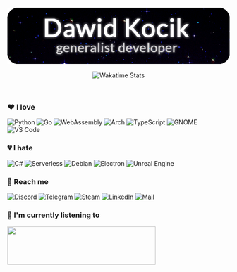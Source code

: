 <!-- intro image - dm me on discord if you want an image like this -->
<p align="center"><img src="./dawkocik.gif" alt="Dawid Kocik - generalist developer & GNOME lover"/></p>

<!-- wakatime stats -->
<p align="center"><img src="https://github-readme-stats.vercel.app/api/wakatime?username=dawkocik&theme=dark&layout=compact&hide_border=true" alt="Wakatime Stats"/></p>
<br/>

### :heart: I love
![Python](https://img.shields.io/badge/-Python-3776AB?logo=python&logoColor=fff)
![Go](https://img.shields.io/badge/-Go-00ADD8?logo=Go&logoColor=fff)
![WebAssembly](https://img.shields.io/badge/-WebAssembly-654FF0?logo=WebAssembly&logoColor=fff)
![Arch](https://img.shields.io/badge/-Arch-1793D1?logo=Arch-Linux&logoColor=fff)
![TypeScript](https://img.shields.io/badge/-TypeScript-007ACC?logo=TypeScript&logoColor=fff)
![GNOME](https://img.shields.io/badge/-GNOME-4A86CF?logo=GNOME&logoColor=fff)
![VS Code](https://img.shields.io/badge/-VS_Code-007ACC?logo=Visual-Studio-Code&logoColor=fff)

### :broken_heart: I hate
![C#](https://img.shields.io/badge/-C%23-239120?logo=C-Sharp&logoColor=fff)
![Serverless](https://img.shields.io/badge/-Serverless-FD5750?logo=Serverless&logoColor=fff)
![Debian](https://img.shields.io/badge/-Debian-A81D33?logo=Debian&logoColor=fff)
![Electron](https://img.shields.io/badge/-Electron-47848F?logo=Electron&logoColor=fff)
![Unreal Engine](https://img.shields.io/badge/-Unreal_Engine-313131?logo=Unreal-Engine&logoColor=fff)

### :speech_balloon: Reach me
[![Discord](https://img.shields.io/badge/-kn%234000-7289DA?logo=Discord&logoColor=fff)](https://discord.com/channels/@me/666598453916467211)
[![Telegram](https://img.shields.io/badge/-@knuieiey-26A5E4?logo=Telegram&logoColor=fff)](https://web.telegram.org/#/im?p=@knuieiey)
[![Steam](https://img.shields.io/badge/-knuieiey-000000?logo=Steam&logoColor=fff)](https://steamcommunity.com/id/knuieiey)
[![LinkedIn](https://img.shields.io/badge/-dawid%2D%2Dkocik-0A66C2?logo=LinkedIn&logoColor=fff)](https://www.linkedin.com/in/dawid-kocik/)
[![Mail](https://img.shields.io/badge/-dawkocik@zohomail.eu-C8202B?logo=Mail.ru&logoColor=fff)](mailto://dawkocik@zohomail.eu)

### :musical_note: I'm currently listening to
<img src="https://novatorem-nine-flame.vercel.app/api/spotify" width="336" height="87"/>

<!-- resources used:
https://shields.io/
https://github.com/novatorem/novatorem
https://simpleicons.org/
https://github.com/anuraghazra/github-readme-stats
for special characters in shields.io names: https://cachefly.zendesk.com/hc/en-us/articles/215068626-How-to-format-URLs-that-have-special-characters-in-the-filename
custom shields.io icon: https://stackoverflow.com/a/41472017
happy readme making! -->

